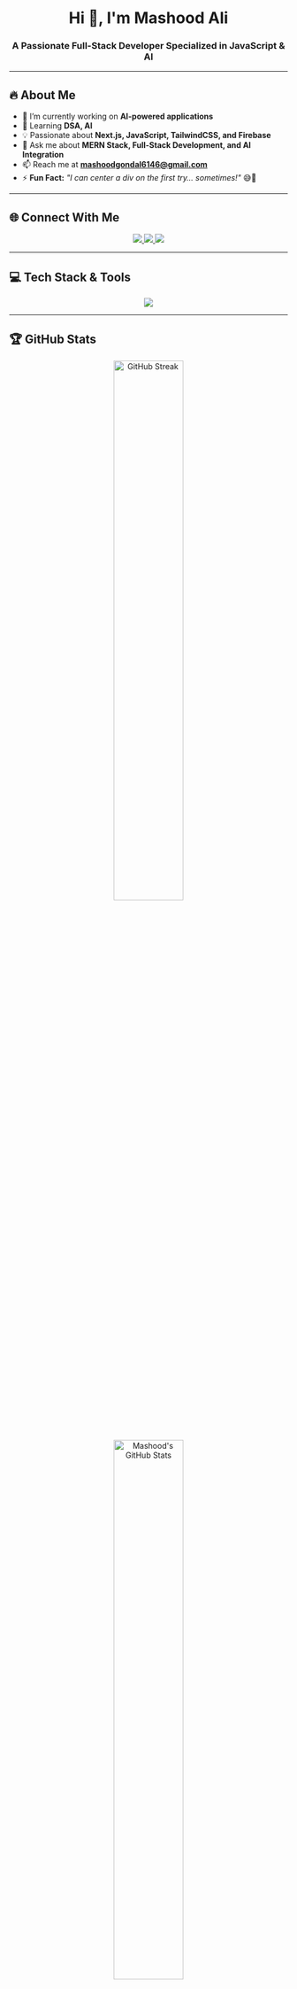 <h1 align="center">Hi 👋, I'm Mashood Ali</h1>
<h3 align="center">A Passionate Full-Stack Developer Specialized in JavaScript & AI</h3>

---

## 🔥 About Me
- 🚀 I’m currently working on **AI-powered applications**  
- 🌱 Learning **DSA, AI**  
- 💡 Passionate about **Next.js, JavaScript, TailwindCSS, and Firebase**  
- 💬 Ask me about **MERN Stack, Full-Stack Development, and AI Integration**  
- 📫 Reach me at **mashoodgondal6146@gmail.com**  
- ⚡ **Fun Fact:** *"I can center a div on the first try… sometimes!"* 😅🎯  

---

## 🌐 Connect With Me
<p align="center">
  <a href="https://linkedin.com/in/mashoodali" target="_blank">
    <img src="https://img.shields.io/badge/LinkedIn-0A66C2?style=for-the-badge&logo=linkedin&logoColor=white" />
  </a>
  <a href="https://github.com/Mashoodgondal" target="_blank">
    <img src="https://img.shields.io/badge/GitHub-181717?style=for-the-badge&logo=github&logoColor=white" />
  </a>
  <a href="https://instagram.com/mashood4498" target="_blank">
    <img src="https://img.shields.io/badge/Instagram-E4405F?style=for-the-badge&logo=instagram&logoColor=white" />
  </a>
</p>

---

## 💻 Tech Stack & Tools
<p align="center">
  <img src="https://skillicons.dev/icons?i=html,css,bootstrap,tailwind,js,nodejs,express,react,nextjs,mongodb,firebase,git,github,postman,figma,java" />
</p>

---

## 🏆 GitHub Stats
<div align="center">
  <img src="https://github-readme-streak-stats.herokuapp.com?user=mashoodgondal&theme=react&border_radius=10" alt="GitHub Streak" width="50%"/>
  <img src="https://github-readme-stats.vercel.app/api?username=mashoodgondal&show_icons=true&theme=react&hide_border=true" alt="Mashood's GitHub Stats" width="50%"/>
</div>

---

## 📈 Most Used Languages
<p align="center">
  <img src="https://github-readme-stats.vercel.app/api/top-langs/?username=mashoodgondal&layout=compact&theme=react&hide_border=true" width="50%"/>
</p>

---

### 🎯 My Motto
> "Keep pushing forward, keep building, and keep learning!" 🚀💻

---

🔥 **Like my work?** Feel free to **star** ⭐ my repositories & connect with me! 😊  


🔥 **Like my work?** Feel free to **star** ⭐ my repositories & connect with me! 😊  
